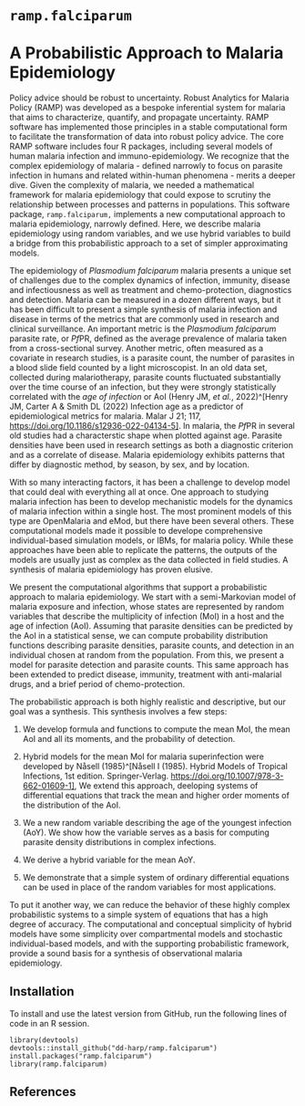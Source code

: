 # `ramp.falciparum` <br><br> A Probabilistic Approach to Malaria Epidemiology 

Policy advice should be robust to uncertainty. 
Robust Analytics for Malaria Policy (RAMP) was developed as a bespoke inferential system for malaria that aims to characterize, quantify, and propagate uncertainty. 
RAMP software has implemented those principles in a stable computational form to facilitate the transformation of data into robust policy advice.
The core RAMP software includes four R packages, including several models of human malaria infection and immuno-epidemiology. We recognize that the complex epidemiology of malaria - defined narrowly to focus on parasite infection in humans and related within-human phenomena - merits a deeper dive.
Given the complexity of malaria, we needed a mathematical framework for malaria epidemiology that could expose to scrutiny the relationship between processes and patterns in populations.
This software package, `ramp.falciparum,` implements a new computational approach to malaria epidemiology, narrowly defined. Here, we describe malaria epidemiology using random variables, and we use hybrid variables to build a bridge from this probabilistic approach to a set of simpler approximating models. 

The epidemiology of *Plasmodium falciparum* malaria presents a unique set of challenges due to the complex dynamics of infection, immunity, disease and infectiousness as well as treatment and chemo-protection, diagnostics and detection. Malaria can be measured in a dozen different ways, but it has been difficult to present a simple synthesis of malaria infection and disease in terms of the metrics that are commonly used in research and clinical surveillance. An important metric is the *Plasmodium falciparum* parasite rate, or *Pf*PR, defined as the average prevalence of malaria taken from a cross-sectional survey. Another metric, often measured as a covariate in research studies, is a parasite count, the number of parasites in a blood slide field counted by a light microscopist. In an old data set, collected during malariotherapy, parasite counts fluctuated substantially over the time course of an infection, but they were strongly statistically correlated with the *age of infection* or AoI (Henry JM, *et al.*, 2022)^[Henry JM, Carter A & Smith DL (2022) Infection age as a predictor of epidemiological metrics for malaria. Malar J 21; 117, https://doi.org/10.1186/s12936-022-04134-5]. In malaria, the *Pf*PR in several old studies had a characterstic shape when plotted against age. Parasite densities have been used in research settings as both a diagnostic criterion and as a correlate of disease. Malaria epidemiology exhibits patterns that differ by diagnostic method, by season, by sex, and by location.   

With so many interacting factors, it has been a challenge to develop model that could deal with everything all at once. One approach to studying malaria infection has been to develop mechanistic models for the dynamics of malaria infection within a single host. The most prominent models of this type are OpenMalaria and eMod, but there have been several others. These computational models made it possible to develope comprehensive individual-based simulation models, or IBMs, for malaria policy. While these approaches have been able to replicate the patterns, the outputs of the models are usually just as complex as the data collected in field studies. A synthesis of malaria epidemiology has proven elusive. 

We present the computational algorithms that support a probabilistic approach to malaria epidemiology.  We start with a semi-Markovian model of malaria exposure and infection, whose states are represented by random variables that describe the multiplicity of infection (MoI) in a host and the age of infection (AoI). Assuming that parasite densities can be predicted by the AoI in a statistical sense, we can compute probability distribution functions describing parasite densities, parasite counts, and detection in an individual chosen at random from the population. From this, we present a model for parasite detection and parasite counts. This same approach has been extended to predict disease, immunity, treatment with anti-malarial drugs, and a brief period of chemo-protection. 

The probabilistic approach is both highly realistic and descriptive, but our goal was a synthesis. This synthesis involves a few steps:

1. We develop formula and functions to compute the mean MoI, the mean AoI and all its moments, and the probability of detection. 

2. Hybrid models for the mean MoI for malaria superinfection were developed by Nåsell (1985)^[Nåsell I (1985). Hybrid Models of Tropical Infections, 1st edition. Springer-Verlag. https://doi.org/10.1007/978-3-662-01609-1], We extend this approach, deeloping systems of differential equations that track the mean and higher order moments of the distribution of the AoI. 

3. We a new random variable describing the age of the youngest infection (AoY). We show how the variable serves as a basis for computing parasite density distributions in complex infections. 

4. We derive a hybrid variable for the mean AoY. 

5. We demonstrate that a simple system of ordinary differential equations can be used in place of the random variables for most applications. 

To put it another way, we can reduce the behavior of these highly complex probabilistic systems to a simple system of equations that has a high degree of accuracy. The computational and conceptual simplicity of hybrid models have some simplicity over compartmental models and stochastic individual-based models, and with the supporting probabilistic framework, provide a sound basis for a synthesis of observational malaria epidemiology. 

## Installation

To install and use the latest version from GitHub, run the following lines of code in an R session.

```
library(devtools)
devtools::install_github("dd-harp/ramp.falciparum")
install.packages("ramp.falciparum")
library(ramp.falciparum)
```


## References


